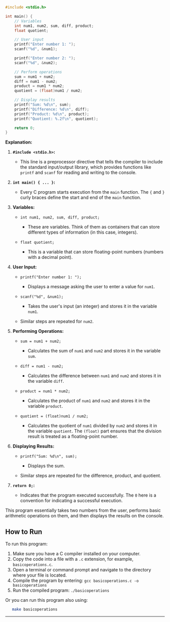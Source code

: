 ```c
#include <stdio.h>

int main() {
    // Variables
    int num1, num2, sum, diff, product;
    float quotient;

    // User input
    printf("Enter number 1: ");
    scanf("%d", &num1);

    printf("Enter number 2: ");
    scanf("%d", &num2);

    // Perform operations
    sum = num1 + num2;
    diff = num1 - num2;
    product = num1 * num2;
    quotient = (float)num1 / num2;

    // Display results
    printf("Sum: %d\n", sum);
    printf("Difference: %d\n", diff);
    printf("Product: %d\n", product);
    printf("Quotient: %.2f\n", quotient);

    return 0;
}
```

**Explanation:**

1. **`#include <stdio.h>`:**
   - This line is a preprocessor directive that tells the compiler to include the standard input/output library, which provides functions like `printf` and `scanf` for reading and writing to the console.

2. **`int main() { ... }`:**
   - Every C program starts execution from the `main` function. The `{` and `}` curly braces define the start and end of the `main` function.

3. **Variables:**
   - `int num1, num2, sum, diff, product;`
     - These are variables. Think of them as containers that can store different types of information (in this case, integers).

   - `float quotient;`
     - This is a variable that can store floating-point numbers (numbers with a decimal point).

4. **User Input:**
   - `printf("Enter number 1: ");`
     - Displays a message asking the user to enter a value for `num1`.

   - `scanf("%d", &num1);`
     - Takes the user's input (an integer) and stores it in the variable `num1`.

   - Similar steps are repeated for `num2`.

5. **Performing Operations:**
   - `sum = num1 + num2;`
     - Calculates the sum of `num1` and `num2` and stores it in the variable `sum`.

   - `diff = num1 - num2;`
     - Calculates the difference between `num1` and `num2` and stores it in the variable `diff`.

   - `product = num1 * num2;`
     - Calculates the product of `num1` and `num2` and stores it in the variable `product`.

   - `quotient = (float)num1 / num2;`
     - Calculates the quotient of `num1` divided by `num2` and stores it in the variable `quotient`. The `(float)` part ensures that the division result is treated as a floating-point number.

6. **Displaying Results:**
   - `printf("Sum: %d\n", sum);`
     - Displays the sum.

   - Similar steps are repeated for the difference, product, and quotient.

7. **`return 0;`:**
   - Indicates that the program executed successfully. The `0` here is a convention for indicating a successful execution.

This program essentially takes two numbers from the user, performs basic arithmetic operations on them, and then displays the results on the console.

## How to Run

To run this program:

1. Make sure you have a C compiler installed on your computer.
2. Copy the code into a file with a `.c` extension, for example, `basicoperations.c`.
3. Open a terminal or command prompt and navigate to the directory where your file is located.
4. Compile the program by entering: `gcc basicoperations.c -o basicoperations`
5. Run the compiled program: `./basicoperations`

Or you can run this program also using:

```bash
   make basicoperations
```

---